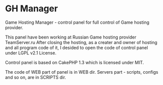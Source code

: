 GH Manager
=============

Game Hosting Manager - control panel for full control of Game hosting provider.

This panel have been working at Russian Game hosting provider TeamServer.ru
After closing the hosting, as a creater and owner of hosting and all program code of it,
I desided to open the code of control panel under LGPL v2.1 License.

Control panel is based on CakePHP 1.3 which is licensed under MIT.

The code of WEB part of panel is in WEB dir.
Servers part - scripts, configs and so on, are in SCRIPTS dir.
